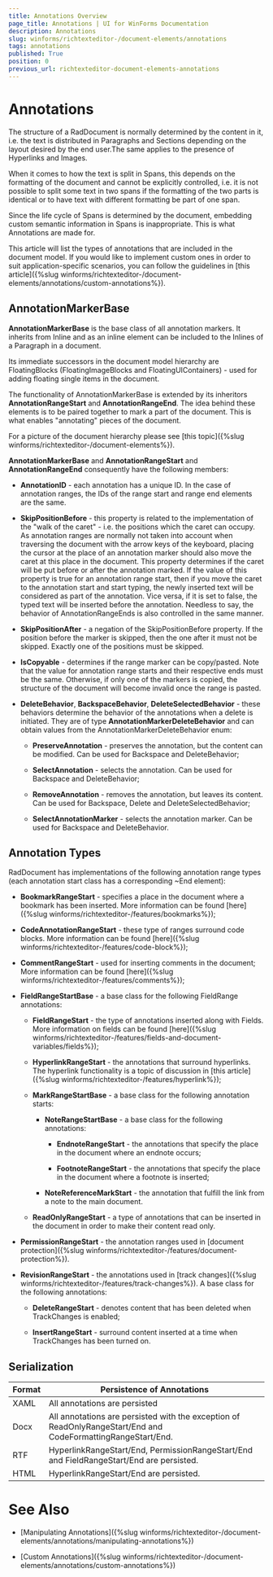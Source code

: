 ```yaml
---
title: Annotations Overview
page_title: Annotations | UI for WinForms Documentation
description: Annotations
slug: winforms/richtexteditor-/document-elements/annotations
tags: annotations
published: True
position: 0
previous_url: richtexteditor-document-elements-annotations
---
```


# Annotations

The structure of a RadDocument is normally determined by the content in it, i.e. the text is distributed in Paragraphs and Sections depending on the layout desired by the end user.The same applies to the presence of Hyperlinks and Images.
      

When it comes to how the text is split in Spans, this depends on the formatting of the document and cannot be explicitly controlled, i.e. it is not possible to split some text in two spans if the formatting of the two parts is identical or to have text with different formatting be part of one span.
      

Since the life cycle of Spans is determined by the document, embedding custom semantic information in Spans is inappropriate. This is what Annotations are made for.
      

This article will list the types of annotations that are included in the document model. If you would like to implement custom ones in order to suit application-specific scenarios, you can follow the guidelines in
[this article]({%slug winforms/richtexteditor-/document-elements/annotations/custom-annotations%}).
      

## AnnotationMarkerBase

__AnnotationMarkerBase__ is the base class of all annotation markers. It inherits from Inline and as an inline element can be included to the Inlines of a Paragraph in a document.
        

Its immediate successors in the document model hierarchy are FloatingBlocks (FloatingImageBlocks and FloatingUIContainers) - used for adding floating single items in the document.
        

The functionality of AnnotationMarkerBase is extended by its inheritors __AnnotationRangeStart__ and   __AnnotationRangeEnd__. The idea behind these elements is to be paired together to mark a part of the document. This is what enables "annotating" pieces of the document.
        

For a picture of the document hierarchy please see [this topic]({%slug winforms/richtexteditor-/document-elements%}).
        

__AnnotationMarkerBase__ and __AnnotationRangeStart__ and __AnnotationRangeEnd__ consequently   have the following members:
        

* __AnnotationID__ - each annotation has a unique ID. In the case of annotation ranges, the IDs of the range start and range end elements are the same.
            

* __SkipPositionBefore__ - this property is related to the implementation of the "walk of the caret" - i.e. the positions which the caret  can occupy.   As annotation ranges are normally not taken into account when traversing the document with the arrow keys of the keyboard, placing the  cursor at the place of   an annotation marker should also move the caret at this place in the document. This property determines if the caret will be put before or after the annotation marked. If the value of this property is true for an annotation range start, then if you move the caret to the annotation start and start typing, the newly inserted   text will be considered as part of the annotation. Vice versa, if it is set to false, the typed text will be inserted before the annotation. Needless to say, the behavior of AnnotationRangeEnds is also controlled in the same manner.
            

* __SkipPositionAfter__ - a negation of the SkipPositionBefore property. If the position before the marker is skipped, then the one after it must not be skipped. Exactly one of the positions must be skipped.
            

* __IsCopyable__ - determines if the range marker can be copy/pasted. Note that the value for annotation range starts and their  respective ends must be the same. Otherwise, if only one of the markers is copied, the structure of the document will become invalid once the range is pasted.
            

* __DeleteBehavior__, __BackspaceBehavior__, __DeleteSelectedBehavior__ - these behaviors determine the behavior of the annotations when a delete is initiated. They are of type __AnnotationMarkerDeleteBehavior__ and can obtain values from the AnnotationMarkerDeleteBehavior enum:
            

	* __PreserveAnnotation__ - preserves the annotation, but the content can be modified. Can be used for Backspace and DeleteBehavior;
                

	* __SelectAnnotation__ - selects the annotation. Can be used for Backspace and DeleteBehavior;
                

	* __RemoveAnnotation__ - removes the annotation, but leaves its content. Can be used for Backspace, Delete and DeleteSelectedBehavior;
                

	* __SelectAnnotationMarker__ - selects the annotation marker. Can be used for Backspace and DeleteBehavior.
                

## Annotation Types

RadDocument has implementations of the following annotation range types (each annotation start class has a corresponding ~End element):

* __BookmarkRangeStart__ - specifies a place in the document where a bookmark has been inserted. More information can be found [here]({%slug winforms/richtexteditor-/features/bookmarks%});
            

* __CodeAnnotationRangeStart__ - these type of ranges surround code blocks. More information can be found [here]({%slug winforms/richtexteditor-/features/code-block%});
            

* __CommentRangeStart__ - used for inserting comments in the document;  More information can be found [here]({%slug winforms/richtexteditor-/features/comments%});
            

* __FieldRangeStartBase__ - a base class for the following FieldRange annotations:
            

	* __FieldRangeStart__ - the type of annotations inserted along with Fields. More information on fields can be found   [here]({%slug winforms/richtexteditor-/features/fields-and-document-variables/fields%});
                

	* __HyperlinkRangeStart__ - the annotations that surround hyperlinks. The hyperlink functionality is a topic of discussion in [this article]({%slug winforms/richtexteditor-/features/hyperlink%});
                

	* __MarkRangeStartBase__ - a base class for the following annotation starts:
                

		* __NoteRangeStartBase__ - a base class for the following annotations:
                    

			* __EndnoteRangeStart__ - the annotations that specify the place in the document where an endnote occurs;
                        

			* __FootnoteRangeStart__ - the annotations that specify the place in the document where a footnote is inserted;
                        

		* __NoteReferenceMarkStart__ - the annotation that fulfill the link from a note to the main document.
                    

	* __ReadOnlyRangeStart__ - a type of annotations that can be inserted in the document in order to make their content read only.
                

* __PermissionRangeStart__ - the annotation ranges used in [document protection]({%slug winforms/richtexteditor-/features/document-protection%}).
            

* __RevisionRangeStart__ - the annotations used in [track changes]({%slug winforms/richtexteditor-/features/track-changes%}). A base class for the following annotations:
            

	* __DeleteRangeStart__ - denotes content that has been deleted when TrackChanges is enabled;
                

	* __InsertRangeStart__ - surround content inserted at a time when TrackChanges has been turned on.
                

## Serialization


| Format | Persistence of Annotations |
| ------ | ------ |
|XAML|All annotations are persisted|
|Docx|All annotations are persisted with the exception of ReadOnlyRangeStart/End and CodeFormattingRangeStart/End.|
|RTF|HyperlinkRangeStart/End, PermissionRangeStart/End and FieldRangeStart/End are persisted.|
|HTML|HyperlinkRangeStart/End are persisted.|

# See Also

 * [Manipulating Annotations]({%slug winforms/richtexteditor-/document-elements/annotations/manipulating-annotations%})

 * [Custom Annotations]({%slug winforms/richtexteditor-/document-elements/annotations/custom-annotations%})
